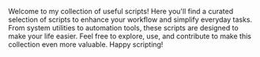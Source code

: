 Welcome to my collection of useful scripts! 
Here you'll find a curated selection of scripts to enhance your workflow and simplify everyday tasks. 
From system utilities to automation tools, these scripts are designed to make your life easier. 
Feel free to explore, use, and contribute to make this collection even more valuable. 
Happy scripting!
